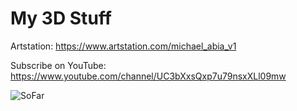 # My 3D Stuff
Artstation: https://www.artstation.com/michael_abia_v1

Subscribe on YouTube: https://www.youtube.com/channel/UC3bXxsQxp7u79nsxXLl09mw

![SoFar](https://user-images.githubusercontent.com/31394535/130306807-9b174a67-ac1c-4539-8a14-afe1f6cc19ea.png)

